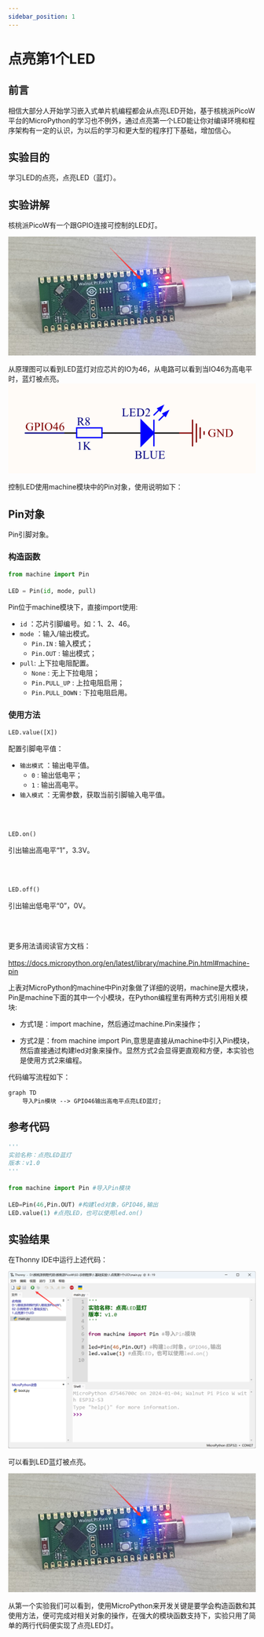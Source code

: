 ```yaml
---
sidebar_position: 1
---
```


# 点亮第1个LED

## 前言
相信大部分人开始学习嵌入式单片机编程都会从点亮LED开始，基于核桃派PicoW平台的MicroPython的学习也不例外，通过点亮第一个LED能让你对编译环境和程序架构有一定的认识，为以后的学习和更大型的程序打下基础，增加信心。

## 实验目的
学习LED的点亮，点亮LED（蓝灯）。

## 实验讲解

核桃派PicoW有一个跟GPIO连接可控制的LED灯。

![led](./img/led/led1.png)

从原理图可以看到LED蓝灯对应芯片的IO为46，从电路可以看到当IO46为高电平时，蓝灯被点亮。
![led](./img/led/led2.png)

控制LED使用machine模块中的Pin对象，使用说明如下：

## Pin对象

Pin引脚对象。

### 构造函数
```python
from machine import Pin

LED = Pin(id, mode, pull)
```

Pin位于machine模块下，直接import使用:

- `id` ：芯片引脚编号。如：1、2、46。
- `mode` ：输入/输出模式。
    - `Pin.IN` : 输入模式；
    - `Pin.OUT` : 输出模式；   
- `pull`: 上下拉电阻配置。
    - `None` : 无上下拉电阻；
    - `Pin.PULL_UP` : 上拉电阻启用；
    - `Pin.PULL_DOWN` : 下拉电阻启用。


### 使用方法
```python
LED.value([X])
```
配置引脚电平值：
- `输出模式` ：输出电平值。
    - `0` : 输出低电平；
    - `1` : 输出高电平。
- `输入模式` ：无需参数，获取当前引脚输入电平值。

<br></br>

```python
LED.on()
```
引出输出高电平“1”，3.3V。

<br></br>

```python
LED.off()
```

引出输出低电平“0”，0V。

<br></br>

更多用法请阅读官方文档：<br></br>
https://docs.micropython.org/en/latest/library/machine.Pin.html#machine-pin


上表对MicroPython的machine中Pin对象做了详细的说明，machine是大模块，Pin是machine下面的其中一个小模块，在Python编程里有两种方式引用相关模块:

- 方式1是：import machine，然后通过machine.Pin来操作；

- 方式2是：from machine import Pin,意思是直接从machine中引入Pin模块，然后直接通过构建led对象来操作。显然方式2会显得更直观和方便，本实验也是使用方式2来编程。

代码编写流程如下：


```mermaid
graph TD
    导入Pin模块 --> GPIO46输出高电平点亮LED蓝灯;
```

## 参考代码

```python
'''
实验名称：点亮LED蓝灯
版本：v1.0
'''

from machine import Pin #导入Pin模块

LED=Pin(46,Pin.OUT) #构建led对象，GPIO46,输出
LED.value(1) #点亮LED，也可以使用led.on()

```

## 实验结果

在Thonny IDE中运行上述代码：

![led1](./img/led/led3.png)

可以看到LED蓝灯被点亮。

![led1](./img/led/led1.png)

从第一个实验我们可以看到，使用MicroPython来开发关键是要学会构造函数和其使用方法，便可完成对相关对象的操作，在强大的模块函数支持下，实验只用了简单的两行代码便实现了点亮LED灯。